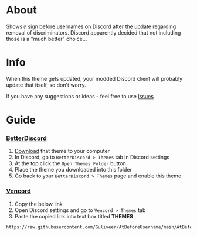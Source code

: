 # About
Shows `@` sign before usernames on Discord after the update regarding removal of discriminators. Discord apparently decided that not including those is a "much better" choice...


# Info
When this theme gets updated, your modded Discord client will probably update that itself, so don't worry.

If you have any suggestions or ideas - feel free to use [Issues](https://github.com/Guliveer/AtBeforeUsername/issues)


# Guide

### [BetterDiscord](https://betterdiscord.app)
1. [Download](https://github.com/Guliveer/AtBeforeUsername/archive/refs/heads/main.zip) that theme to your computer
2. In Discord, go to `BetterDiscord > Themes` tab in Discord settings
3. At the top click the `Open Themes Folder` button
4. Place the theme you downloaded into this folder
5. Go back to your `BetterDiscord > Themes` page and enable this theme

### [Vencord](https://vencord.dev)
1. Copy the below link
2. Open Discord settings and go to `Vencord > Themes` tab
3. Paste the copied link into text box titled **THEMES**
```
https://raw.githubusercontent.com/Guliveer/AtBeforeUsername/main/AtBeforeUsername.theme.css
```
